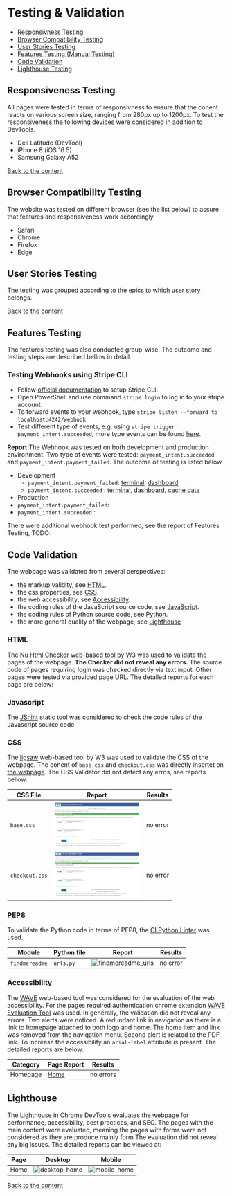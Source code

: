 # Testing & Validation 
 
  - [Responsivness Testing](#responsivness-testing)
  - [Browser Compatibility Testing](#browser-compatibility-testing)
  - [User Stories Testing](#user-stories-testing)
  - [Features Testing (Manual Testing)](#feature-testing)
  - [Code Validation](#code-validation)
  - [Lighthouse Testing](#lighthouse)


## Responsiveness Testing
All pages were tested in terms of responsivness to ensure that the conent reacts on various screen size, ranging from 280px up to 1200px. To test the responsiveness the following devices were considered in addition to DevTools.
  - Dell Latitude (DevTool) 
  - iPhone 8 (iOS 16.5)
  - Samsung Galaxy A52




[Back to the content](#testing--validation)

## Browser Compatibility Testing
The website was tested on different browser (see the list below) to assure that features and responsiveness work accordingly.
- Safari
- Chrome
- Firefox
- Edge


## User Stories Testing
The testing was grouped according to the epics to which user story belongs.



[Back to the content](#testing--validation-report)

## Features Testing
The features testing was also conducted group-wise. The outcome and testing steps are described bellow in detail.


### Testing Webhooks using Stripe CLI
- Follow [official documentation](https://docs.stripe.com/stripe-cli) to setup Stripe CLI.
- Open PowerShell and use command `stripe login` to log in to your stripe account.
- To forward events to your webhook, type `stripe listen --forward to localhost:4242/webhook`
- Test different type of events, e.g. using `stripe trigger payment_intent.succeeded`, more type events can be found [here](https://dashboard.stripe.com/test/webhooks/create?endpoint_location=local). 

**Report**
The Webhook was tested on both development and production environment. Two type of events were tested: `payment_intent.succeeded` and `payment_intent.payment_failed`. The outcome of testing is listed below
- Development
    - `payment_intent.payment_failed`: [terminal](./docs/testing/wh/wh_payment_failed_terminal.PNG), [dashboard](./docs/testing/wh/wh_payment_failed_dashboard.PNG)
    - `payment_intent.succeeded` : [terminal](./docs/testing/wh/wh_payment_successed_terminal.PNG), [dashboard](./docs/testing/wh/wh_payment_successed_dashboard.PNG), [cache data](./docs/testing/wh/cacha_data.PNG)
- Production
 - `payment_intent.payment_failed`:
 - `payment_intent.succeeded` :

There were additional webhook test performed, see the report of Features Testing, TODO: 



## Code Validation
The webpage was validated from several perspectives:
- the markup validity, see [HTML](#html).
- the css properties, see [CSS](#css).
- the web accessibility, see [Accessibility](#accessibility).
- the coding rules of the JavaScript source code, see [JavaScript](#javascript).
- the coding rules of Python source code, see [Python](#pep8).
- the more general quality of the webpage, see [Lighthouse](#lighthouse)


### HTML 
The [Nu Html Checker](https://validator.w3.org/nu/) web-based tool by W3 was used to validate the pages of the webpage. **The Checker did not reveal any errors.** The source code of pages requiring login was checked directly via text input. Other pages were tested via provided page URL. The detailed reports for each page are below:



### Javascript
The [JShint](https://jshint.com/) static tool was considered to check the code rules of the Javascript source code.

### CSS
The [jigsaw](https://jigsaw.w3.org/css-validator/) web-based tool by W3 was used to validate the CSS of the webpage. The conent of `base.css` and `checkout.css` was directly insertet on [the webpage](https://jigsaw.w3.org/css-validator/#validate_by_input). The CSS Validator did not detect any erros, see reports bellow.

| CSS File | Report | Results   |
|----------|--------|-----------|
| `base.css` | <img src="./docs/testing/css/css_base.PNG" alt="findmereadme_urls" width="200"/> | no error |
| `checkout.css` | <img src="./docs/testing/css/css_checkout.PNG" alt="findmereadme_urls" width="200"/> | no error |


### PEP8
To validate the Python code in terms of PEP8, the [CI Python Linter](https://pep8ci.herokuapp.com/#) was used.

| Module | Python file               | Report | Results   |
|--------|---------------------------|--------|-----------|
|`findmereadme` | `urls.py`          | <img src="./docs/testing/python/python_findmereadme_urls.png" alt="findmereadme_urls" width="200"/> | no error |



### Accessibility
The [WAVE](https://wave.webaim.org/) web-based tool was considered for the evaluation of the web accessibility. For the pages required authentication chrome extension [WAVE Evaluation Tool](https://chromewebstore.google.com/detail/wave-evaluation-tool/jbbplnpkjmmeebjpijfedlgcdilocofh) was used. In generally, the validation did not reveal any errors. Two alerts were noticed. A redundant link in navigation as there is a link to homepage attached to both logo and home. The home item and link was removed from the navigation menu. Second alert is related to the PDF link. To increase the accessibility an `arial-label` attribute is present. The detailed reports are below:

| Category | Page Report | Results |
|----------|-------------|---------|
| Homepage | [Home](https://wave.webaim.org/report#/https://findme-readme-10d0bfb3ba28.herokuapp.com/) | no errors


## Lighthouse
The Lighthouse in Chrome DevTools evaluates the webpage for performance, accessibility, best practices, and SEO. The pages with the main content were evaluated, meaning the pages with forms were not considered as they are produce mainly form The evaluation did not reveal any big issues. The detailed reports can be viewed at:

| Page            | Desktop | Mobile | 
|-------------------|--------|------------------|
| Home | <img src="./docs/testing/lighthouse/desktop_home.PNG" alt="desktop_home" width="200"/> | <img src="./docs/testing/lighthouse/mobile_home.PNG" alt="mobile_home" width="200"/> |

[Back to the content](#testing--validation-report)
